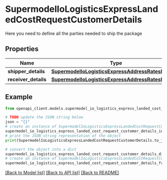 # SupermodelIoLogisticsExpressLandedCostRequestCustomerDetails

Here you need to define all the parties needed to ship the package

## Properties

Name | Type | Description | Notes
------------ | ------------- | ------------- | -------------
**shipper_details** | [**SupermodelIoLogisticsExpressAddressRatesRequest**](SupermodelIoLogisticsExpressAddressRatesRequest.md) |  | 
**receiver_details** | [**SupermodelIoLogisticsExpressAddressRatesRequest**](SupermodelIoLogisticsExpressAddressRatesRequest.md) |  | 

## Example

```python
from openapi_client.models.supermodel_io_logistics_express_landed_cost_request_customer_details import SupermodelIoLogisticsExpressLandedCostRequestCustomerDetails

# TODO update the JSON string below
json = "{}"
# create an instance of SupermodelIoLogisticsExpressLandedCostRequestCustomerDetails from a JSON string
supermodel_io_logistics_express_landed_cost_request_customer_details_instance = SupermodelIoLogisticsExpressLandedCostRequestCustomerDetails.from_json(json)
# print the JSON string representation of the object
print(SupermodelIoLogisticsExpressLandedCostRequestCustomerDetails.to_json())

# convert the object into a dict
supermodel_io_logistics_express_landed_cost_request_customer_details_dict = supermodel_io_logistics_express_landed_cost_request_customer_details_instance.to_dict()
# create an instance of SupermodelIoLogisticsExpressLandedCostRequestCustomerDetails from a dict
supermodel_io_logistics_express_landed_cost_request_customer_details_from_dict = SupermodelIoLogisticsExpressLandedCostRequestCustomerDetails.from_dict(supermodel_io_logistics_express_landed_cost_request_customer_details_dict)
```
[[Back to Model list]](../README.md#documentation-for-models) [[Back to API list]](../README.md#documentation-for-api-endpoints) [[Back to README]](../README.md)


